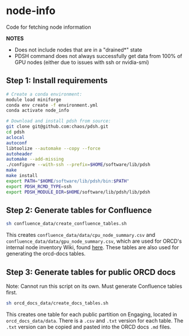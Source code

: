 # node-info
Code for fetching node information

**NOTES**
- Does not include nodes that are in a "drained*" state
- PDSH command does not always successfully get data from 100% of GPU nodes
  (either due to issues with ssh or nvidia-smi)

<!-- 
TODO:
- Make GPU and CPU memory syntax consistent (add MiB)
- Remove intermediate files from github repo (also programmatically delete?)
-->

## Step 1: Install requirements

```bash
# Create a conda environment:
module load miniforge
conda env create -f environment.yml
conda activate node_info

# Download and install pdsh from source:
git clone git@github.com:chaos/pdsh.git
cd pdsh
aclocal
autoconf
libtoolize --automake --copy --force
autoheader
automake --add-missing
./configure --with-ssh --prefix=$HOME/software/lib/pdsh
make
make install
export PATH="$HOME/software/lib/pdsh/bin:$PATH"
export PDSH_RCMD_TYPE=ssh
export PDSH_MODULE_DIR=$HOME/software/lib/pdsh/lib/pdsh
```

## Step 2: Generate tables for Confluence

```bash
sh confluence_data/create_confluence_tables.sh
```

This creates `confluence_data/data/cpu_node_summary.csv` and
`confluence_data/data/gpu_node_summary.csv`, which are used for ORCD's internal
node inventory Wiki, found
[here](https://wikis.mit.edu/confluence/pages/viewpage.action?pageId=290272243).
These tables are also used for generating the orcd-docs tables.

## Step 3: Generate tables for public ORCD docs

Note: Cannot run this script on its own. Must generate Confluence tables first.

```bash
sh orcd_docs_data/create_docs_tables.sh
```

This creates one table for each public partition on Engaging, located in
`orcd_docs_data/data`. There is a `.csv` and `.txt` version for each table. The
`.txt` version can be copied and pasted into the ORCD docs `.md` files.
